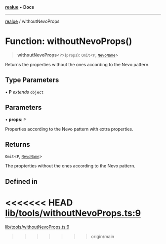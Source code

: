 [**realue**](../README.md) • **Docs**

***

[realue](../README.md) / withoutNevoProps

# Function: withoutNevoProps()

> **withoutNevoProps**\<`P`\>(`props`): `Omit`\<`P`, [`NevoName`](../type-aliases/NevoName.md)\>

Returns the properties without the ones according to the Nevo pattern.

## Type Parameters

• **P** *extends* `object`

## Parameters

• **props**: `P`

Properties according to the Nevo pattern with extra properties.

## Returns

`Omit`\<`P`, [`NevoName`](../type-aliases/NevoName.md)\>

The propterties without the ones according to the Nevo pattern.

## Defined in

<<<<<<< HEAD
[lib/tools/withoutNevoProps.ts:9](https://github.com/nevoland/realue/blob/cbce77129663d64110c6eeb5270a3b7841e0b453/lib/tools/withoutNevoProps.ts#L9)
=======
[lib/tools/withoutNevoProps.ts:9](https://github.com/nevoland/realue/blob/90be82ca388547f529d338e720e90d4eeb8b3263/lib/tools/withoutNevoProps.ts#L9)
>>>>>>> origin/main
